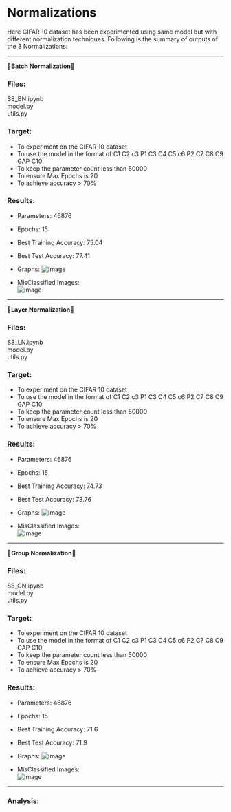 # Normalizations

Here CIFAR 10 dataset has been experimented using same model but with different normalization techniques.
Following is the summary of outputs of the 3 Normalizations:

---------------------------------------------------------------------------------------------------------------------------------------------------------------------
&#x1F537;**Batch Normalization**&#x1F537;

### Files:
S8_BN.ipynb\
model.py\
utils.py

### Target:
* To experiment on the CIFAR 10 dataset
* To use the model in the format of C1 C2 c3 P1 C3 C4 C5 c6 P2 C7 C8 C9 GAP C10 
* To keep the parameter count less than 50000
* To ensure Max Epochs is 20
* To achieve accuracy > 70%

### Results:
* Parameters: 46876
* Epochs: 15
* Best Training Accuracy: 75.04
* Best Test Accuracy: 77.41
* Graphs:
  ![image](https://github.com/nanekja/tsai/assets/12238843/e0a4534a-b33a-49ac-91a8-0f7b828767f5)

* MisClassified Images:\
  ![image](https://github.com/nanekja/tsai/assets/12238843/d87c4d64-a375-4fd5-823f-edcf821c5725)

---------------------------------------------------------------------------------------------------------------------------------------------------------------------
&#x1F537;**Layer Normalization**&#x1F537;

### Files:
S8_LN.ipynb\
model.py\
utils.py

### Target:
* To experiment on the CIFAR 10 dataset
* To use the model in the format of C1 C2 c3 P1 C3 C4 C5 c6 P2 C7 C8 C9 GAP C10 
* To keep the parameter count less than 50000
* To ensure Max Epochs is 20
* To achieve accuracy > 70%

### Results:
* Parameters: 46876
* Epochs: 15
* Best Training Accuracy: 74.73
* Best Test Accuracy: 73.76
* Graphs:
![image](https://github.com/nanekja/tsai/assets/12238843/8e9896ce-7b0c-4bbf-92a8-23b97920f0ca)

* MisClassified Images:\
![image](https://github.com/nanekja/tsai/assets/12238843/0ea6ebcc-830f-4356-8562-d18d18b015e3)

---------------------------------------------------------------------------------------------------------------------------------------------------------------------
&#x1F537;**Group Normalization**&#x1F537;

### Files:
S8_GN.ipynb\
model.py\
utils.py

### Target:
* To experiment on the CIFAR 10 dataset
* To use the model in the format of C1 C2 c3 P1 C3 C4 C5 c6 P2 C7 C8 C9 GAP C10 
* To keep the parameter count less than 50000
* To ensure Max Epochs is 20
* To achieve accuracy > 70%

### Results:
* Parameters: 46876
* Epochs: 15
* Best Training Accuracy: 71.6
* Best Test Accuracy: 71.9
* Graphs:
![image](https://github.com/nanekja/tsai/assets/12238843/2f975c9b-09bf-4871-a22a-924c139a2795)

* MisClassified Images:\
![image](https://github.com/nanekja/tsai/assets/12238843/9246b98d-eedc-494f-b693-b6c253903a77)

---------------------------------------------------------------------------------------------------------------------------------------------------------------------

### Analysis:


